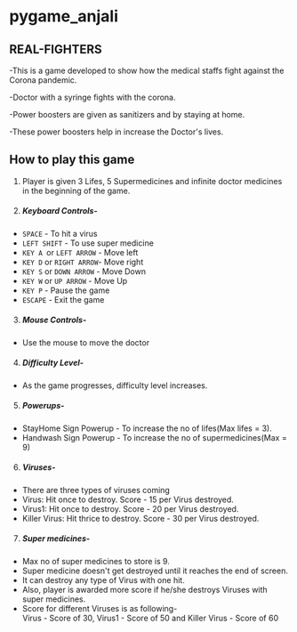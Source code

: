 # pygame_anjali
## REAL-FIGHTERS

-This is a game developed to show how the medical staffs fight against the Corona pandemic.

-Doctor with a syringe fights with the corona.

-Power boosters are given as sanitizers and by staying at home.

-These power boosters help in increase the Doctor's lives. 

## How to play this game
1. Player is given 3 Lifes, 5 Supermedicines and infinite doctor medicines in the beginning of the game.   
2. ##### Keyboard Controls-
- ``SPACE`` - To hit a virus
- ``LEFT SHIFT`` - To use super medicine
- ``KEY A ``or ``LEFT ARROW`` - Move left
- ``KEY D`` or ``RIGHT ARROW``- Move right 
- ``KEY S`` or ``DOWN ARROW`` - Move Down
- ``KEY W`` or ``UP ARROW`` - Move Up
- ``KEY P`` - Pause the game
- ``ESCAPE`` - Exit the game
3. ##### Mouse Controls-
- Use the mouse to move the doctor
4. ##### Difficulty Level-
- As the game progresses, difficulty level increases.
5. ##### Powerups-
- StayHome Sign Powerup - To increase the no of lifes(Max lifes = 3). 
- Handwash Sign Powerup - To increase the no  of supermedicines(Max = 9)
6. ##### Viruses-  
- There are three types of viruses coming
- Virus: Hit once to destroy. Score - 15 per Virus destroyed.
- Virus1: Hit once to destroy. Score - 20 per Virus destroyed.
- Killer Virus: Hit thrice to destroy. Score - 30 per Virus destroyed.
7. ##### Super medicines-
- Max no of super medicines to store is 9.
- Super medicine doesn't get destroyed until it reaches the end of screen.
- It can destroy any type of Virus with one hit.
- Also, player is awarded more score if he/she destroys Viruses with super medicines. 
- Score for different Viruses is as following-  
  Virus - Score of 30, Virus1 - Score of 50 and Killer Virus - Score of 60
